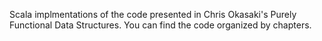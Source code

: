 Scala implmentations of the code presented in Chris Okasaki's Purely Functional Data Structures. You can find the code organized by chapters.
